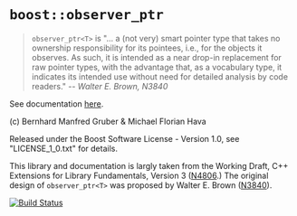 # `boost::observer_ptr`

> `observer_ptr<T>` is "... a (not very) smart pointer type that takes no ownership responsibility for its pointees, i.e., for the objects it observes.
> As such, it is intended as a near drop-in replacement for raw pointer types, with the advantage that, as a vocabulary type, it indicates its intended use without need for detailed analysis by code readers."
> -- <cite>Walter E. Brown, N3840</cite>

See documentation [here](doc/observer_ptr.md).

(c) Bernhard Manfred Gruber & Michael Florian Hava

Released under the Boost Software License - Version 1.0, see "LICENSE_1_0.txt" for details.

This library and documentation is largly taken from the Working Draft, C++ Extensions for Library Fundamentals, Version 3 ([N4806](http://wg21.link/N4806).)
The original design of `observer_ptr<T>` was proposed by Walter E. Brown ([N3840](wg21.link/n3840)).

[![Build Status](https://travis-ci.org/MFHava/observer_ptr.svg?branch=master)](https://travis-ci.org/MFHava/observer_ptr)
